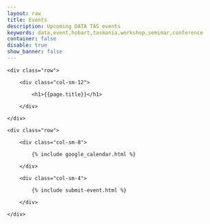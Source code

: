 ```yaml
---
layout: raw
title: Events
description: Upcoming DATA TAS events
keywords: data,event,hobart,tasmania,workshop,seminar,conference
container: false
disable: true
show_banner: false
---
```


<div class="container">

    <div class="row">

        <div class="col-sm-12">

            <h1>{{page.title}}</h1>

        </div>

    </div>

    <div class="row">

        <div class="col-sm-8">

            {% include google_calendar.html %}

        </div>

        <div class="col-sm-4">

            {% include submit-event.html %}

        </div>

    </div>

</div>
